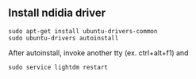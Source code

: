 ## Install ndidia driver

```
sudo apt-get install ubuntu-drivers-common
sudo ubuntu-drivers autoinstall
```


After autoinstall, invoke another tty (ex. ctrl+alt+f1) and

```
sudo service lightdm restart
```
